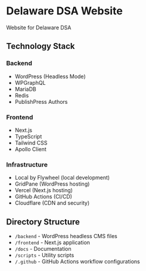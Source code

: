 # Delaware DSA Website

Website for Delaware DSA 

## Technology Stack

### Backend
- WordPress (Headless Mode)
- WPGraphQL
- MariaDB
- Redis
- PublishPress Authors

### Frontend
- Next.js
- TypeScript
- Tailwind CSS
- Apollo Client

### Infrastructure
- Local by Flywheel (local development)
- GridPane (WordPress hosting)
- Vercel (Next.js hosting)
- GitHub Actions (CI/CD)
- Cloudflare (CDN and security)

## Directory Structure
- `/backend` - WordPress headless CMS files
- `/frontend` - Next.js application
- `/docs` - Documentation
- `/scripts` - Utility scripts
- `/.github` - GitHub Actions workflow configurations
